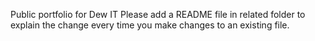 Public portfolio for Dew IT
Please add a README file in related folder to explain the change every time you make changes to an existing file.
